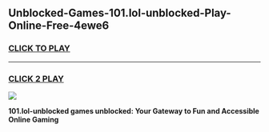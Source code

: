 
## Unblocked-Games-101.lol-unblocked-Play-Online-Free-4ewe6
<h3>
<a href="https://premium76.site?title=101.lol-unblocked&ref=26A">CLICK TO PLAY</a></h3>
<hr>

<h3>
<a href="https://premium76.site?title=101.lol-unblocked&ref=26A">CLICK 2 PLAY</a>
  
</h3>

<a href="https://premium76.site?title=101.lol-unblocked&ref=26A"><img src="https://clearcache.store/games.png"></a>


**101.lol-unblocked games unblocked: Your Gateway to Fun and Accessible Online Gaming**
